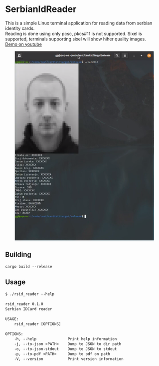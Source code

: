 # SerbianIdReader

This is a simple Linux terminal application for reading data from serbian identity cards.  
Reading is done using only pcsc, pkcs#11 is not supported. 
Sixel is supported, terminals supporting sixel will show hiher quality images.  
[Demo on youtube](https://bit.ly/3jqs81x)  
<p align="center">
  <img src="./primer.png" width="450">
</p>

## Building  
```
cargo build --release
```
  
## Usage
```
$ ./rsid_reader --help

rsid_reader 0.1.0
Serbian IDCard reader

USAGE:
    rsid_reader [OPTIONS]

OPTIONS:
    -h, --help              Print help information
    -j, --to-json <PATH>    Dump to JSON to dir path
    -o, --to-json-stdout    Dump to JSON to stdout
    -p, --to-pdf <PATH>     Dump to pdf on path
    -V, --version           Print version information

```
